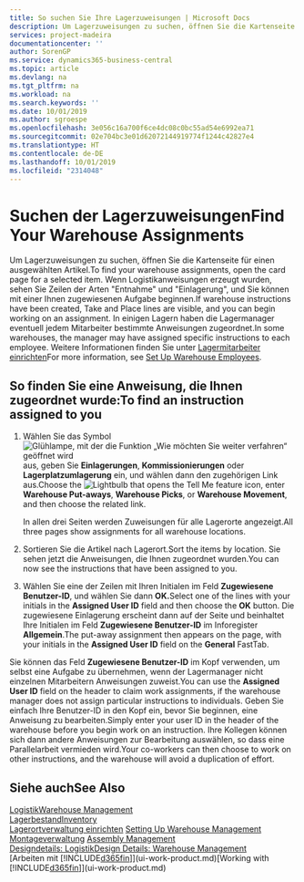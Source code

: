 ```yaml
---
title: So suchen Sie Ihre Lagerzuweisungen | Microsoft Docs
description: Um Lagerzuweisungen zu suchen, öffnen Sie die Kartenseite für einen ausgewählten Artikel. Wenn Logistikanweisungen erzeugt wurden, sehen Sie Zeilen der Arten "Entnahme" und "Einlagerung", und Sie können mit einer Ihnen zugewiesenen Aufgabe beginnen. In einigen Lagern haben die Lagermanager eventuell jedem Mitarbeiter bestimmte Anweisungen zugeordnet.
services: project-madeira
documentationcenter: ''
author: SorenGP
ms.service: dynamics365-business-central
ms.topic: article
ms.devlang: na
ms.tgt_pltfrm: na
ms.workload: na
ms.search.keywords: ''
ms.date: 10/01/2019
ms.author: sgroespe
ms.openlocfilehash: 3e056c16a700f6ce4dc08c0bc55ad54e6992ea71
ms.sourcegitcommit: 02e704bc3e01d62072144919774f1244c42827e4
ms.translationtype: HT
ms.contentlocale: de-DE
ms.lasthandoff: 10/01/2019
ms.locfileid: "2314048"
---
```

# <a name="find-your-warehouse-assignments"></a><span data-ttu-id="578b1-105">Suchen der Lagerzuweisungen</span><span class="sxs-lookup"><span data-stu-id="578b1-105">Find Your Warehouse Assignments</span></span>
<span data-ttu-id="578b1-106">Um Lagerzuweisungen zu suchen, öffnen Sie die Kartenseite für einen ausgewählten Artikel.</span><span class="sxs-lookup"><span data-stu-id="578b1-106">To find your warehouse assignments, open the card page for a selected item.</span></span> <span data-ttu-id="578b1-107">Wenn Logistikanweisungen erzeugt wurden, sehen Sie Zeilen der Arten "Entnahme" und "Einlagerung", und Sie können mit einer Ihnen zugewiesenen Aufgabe beginnen.</span><span class="sxs-lookup"><span data-stu-id="578b1-107">If warehouse instructions have been created, Take and Place lines are visible, and you can begin working on an assignment.</span></span> <span data-ttu-id="578b1-108">In einigen Lagern haben die Lagermanager eventuell jedem Mitarbeiter bestimmte Anweisungen zugeordnet.</span><span class="sxs-lookup"><span data-stu-id="578b1-108">In some warehouses, the manager may have assigned specific instructions to each employee.</span></span> <span data-ttu-id="578b1-109">Weitere Informationen finden Sie unter [Lagermitarbeiter einrichten](warehouse-how-to-set-up-warehouse-employees.md)</span><span class="sxs-lookup"><span data-stu-id="578b1-109">For more information, see [Set Up Warehouse Employees](warehouse-how-to-set-up-warehouse-employees.md).</span></span>

## <a name="to-find-an-instruction-assigned-to-you"></a><span data-ttu-id="578b1-110">So finden Sie eine Anweisung, die Ihnen zugeordnet wurde:</span><span class="sxs-lookup"><span data-stu-id="578b1-110">To find an instruction assigned to you</span></span>  
1.  <span data-ttu-id="578b1-111">Wählen Sie das Symbol ![Glühlampe, mit der die Funktion „Wie möchten Sie weiter verfahren“ geöffnet wird](media/ui-search/search_small.png "Wie möchten Sie weiter verfahren?") aus, geben Sie **Einlagerungen**, **Kommissionierungen** oder **Lagerplatzumlagerung** ein, und wählen dann den zugehörigen Link aus.</span><span class="sxs-lookup"><span data-stu-id="578b1-111">Choose the ![Lightbulb that opens the Tell Me feature](media/ui-search/search_small.png "Tell me what you want to do") icon, enter **Warehouse Put-aways**, **Warehouse Picks**, or **Warehouse Movement**, and then choose the related link.</span></span>

    <span data-ttu-id="578b1-112">In allen drei Seiten werden Zuweisungen für alle Lagerorte angezeigt.</span><span class="sxs-lookup"><span data-stu-id="578b1-112">All three pages show assignments for all warehouse locations.</span></span>  

2. <span data-ttu-id="578b1-113">Sortieren Sie die Artikel nach Lagerort.</span><span class="sxs-lookup"><span data-stu-id="578b1-113">Sort the items by location.</span></span> <span data-ttu-id="578b1-114">Sie sehen jetzt die Anweisungen, die Ihnen zugeordnet wurden.</span><span class="sxs-lookup"><span data-stu-id="578b1-114">You can now see the instructions that have been assigned to you.</span></span>  
3. <span data-ttu-id="578b1-115">Wählen Sie eine der Zeilen mit Ihren Initialen im Feld **Zugewiesene Benutzer-ID**, und wählen Sie dann **OK.**</span><span class="sxs-lookup"><span data-stu-id="578b1-115">Select one of the lines with your initials in the **Assigned User ID** field and then choose the **OK** button.</span></span> <span data-ttu-id="578b1-116">Die zugewiesene Einlagerung erscheint dann auf der Seite und beinhaltet Ihre Initialen im Feld **Zugewiesene Benutzer-ID** im Inforegister **Allgemein**.</span><span class="sxs-lookup"><span data-stu-id="578b1-116">The put-away assignment then appears on the page, with your initials in the **Assigned User ID** field on the **General** FastTab.</span></span>  

<span data-ttu-id="578b1-117">Sie können das Feld **Zugewiesene Benutzer-ID** im Kopf verwenden, um selbst eine Aufgabe zu übernehmen, wenn der Lagermanager nicht einzelnen Mitarbeitern Anweisungen zuweist.</span><span class="sxs-lookup"><span data-stu-id="578b1-117">You can use the **Assigned User ID** field on the header to claim work assignments, if the warehouse manager does not assign particular instructions to individuals.</span></span> <span data-ttu-id="578b1-118">Geben Sie einfach Ihre Benutzer-ID in den Kopf ein, bevor Sie beginnen, eine Anweisung zu bearbeiten.</span><span class="sxs-lookup"><span data-stu-id="578b1-118">Simply enter your user ID in the header of the warehouse before you begin work on an instruction.</span></span> <span data-ttu-id="578b1-119">Ihre Kollegen können sich dann andere Anweisungen zur Bearbeitung auswählen, so dass eine Parallelarbeit vermieden wird.</span><span class="sxs-lookup"><span data-stu-id="578b1-119">Your co-workers can then choose to work on other instructions, and the warehouse will avoid a duplication of effort.</span></span>  

## <a name="see-also"></a><span data-ttu-id="578b1-120">Siehe auch</span><span class="sxs-lookup"><span data-stu-id="578b1-120">See Also</span></span>  
[<span data-ttu-id="578b1-121">Logistik</span><span class="sxs-lookup"><span data-stu-id="578b1-121">Warehouse Management</span></span>](warehouse-manage-warehouse.md)  
[<span data-ttu-id="578b1-122">Lagerbestand</span><span class="sxs-lookup"><span data-stu-id="578b1-122">Inventory</span></span>](inventory-manage-inventory.md)  
<span data-ttu-id="578b1-123">[Lagerortverwaltung einrichten](warehouse-setup-warehouse.md)   </span><span class="sxs-lookup"><span data-stu-id="578b1-123">[Setting Up Warehouse Management](warehouse-setup-warehouse.md)   </span></span>  
<span data-ttu-id="578b1-124">[Montageverwaltung](assembly-assemble-items.md)  </span><span class="sxs-lookup"><span data-stu-id="578b1-124">[Assembly Management](assembly-assemble-items.md)  </span></span>  
[<span data-ttu-id="578b1-125">Designdetails: Logistik</span><span class="sxs-lookup"><span data-stu-id="578b1-125">Design Details: Warehouse Management</span></span>](design-details-warehouse-management.md)  
<span data-ttu-id="578b1-126">[Arbeiten mit [!INCLUDE[d365fin](includes/d365fin_md.md)]](ui-work-product.md)</span><span class="sxs-lookup"><span data-stu-id="578b1-126">[Working with [!INCLUDE[d365fin](includes/d365fin_md.md)]](ui-work-product.md)</span></span> 

